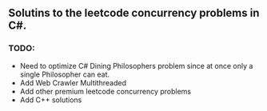 ## Solutins to the leetcode concurrency problems in C#.

### TODO: 
- Need to optimize C# Dining Philosophers problem since at once only a single Philosopher can eat.
- Add Web Crawler Multithreaded
- Add other premium leetcode concurrency problems
- Add C++ solutions